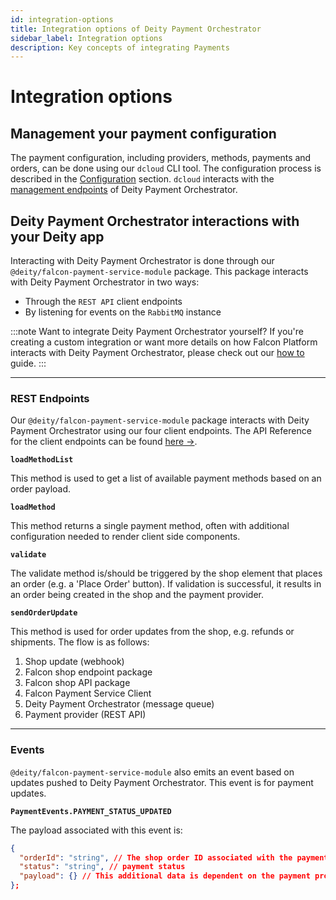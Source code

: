 ```yaml
---
id: integration-options
title: Integration options of Deity Payment Orchestrator
sidebar_label: Integration options
description: Key concepts of integrating Payments
---
```


# Integration options

## Management your payment configuration

The payment configuration, including providers, methods, payments and orders, can be done using our `dcloud` CLI tool. The configuration process is described in the [Configuration](/docs/payments/configuration/config) section. `dcloud` interacts with the [management endpoints](https://dpsg.deity.cloud/#/Management) of Deity Payment Orchestrator.


## Deity Payment Orchestrator interactions with your Deity app

Interacting with Deity Payment Orchestrator is done through our `@deity/falcon-payment-service-module` package. This package interacts with Deity Payment Orchestrator in two ways:
- Through the `REST API` client endpoints
- By listening for events on the `RabbitMQ` instance


:::note Want to integrate Deity Payment Orchestrator yourself?
If you're creating a custom integration or want more details on how Falcon Platform interacts with Deity Payment Orchestrator, please check out our [how to](/docs/payments/configuration/usage) guide.
:::

---
### REST Endpoints
Our `@deity/falcon-payment-service-module` package interacts with Deity Payment Orchestrator using our four client endpoints. The API Reference for the client endpoints can be found [here →](https://dpsg.dev.deity.cloud/).

**`loadMethodList`**

This method is used to get a list of available payment methods based on an order payload.

**`loadMethod`**

This method returns a single payment method, often with additional configuration needed to render client side components.

**`validate`**

The validate method is/should be triggered by the shop element that places an order (e.g. a 'Place Order' button). If validation is successful, it results in an order being created in the shop and the payment provider.

**`sendOrderUpdate`**

This method is used for order updates from the shop, e.g. refunds or shipments. The flow is as follows:
1. Shop update (webhook)
2. Falcon shop endpoint package
3. Falcon shop API package
4. Falcon Payment Service Client
5. Deity Payment Orchestrator (message queue)
6. Payment provider (REST API)

---
### Events

`@deity/falcon-payment-service-module` also emits an event based on updates pushed to Deity Payment Orchestrator. This event is for payment updates.

**`PaymentEvents.PAYMENT_STATUS_UPDATED`**

The payload associated with this event is:

```json
{
  "orderId": "string", // The shop order ID associated with the payment update
  "status": "string", // payment status
  "payload": {} // This additional data is dependent on the payment provider, it often contains a payment ID
};
```
